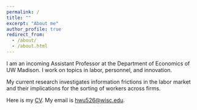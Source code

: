 ```yaml
---
permalink: /
title: ""
excerpt: "About me"
author_profile: true
redirect_from: 
  - /about/
  - /about.html
---
```

<!--![github small](/images/JM_profile.jpg) -->
 <!-- <img src="/images/JM_profile.jpg" alt="drawing" width="200" height="235" style="float: left; padding-right:15px"/>  -->

I am an incoming Assistant Professor at the Department of Economics of UW Madison. I work on topics in labor, personnel, and innovation. 

My current research investigates information frictions in the labor market and their implications for the sorting of workers across firms. 

Here is my <a href="/files/AliceWu_CV.pdf" target="_blank">CV</a>. My email is <hwu526@wisc.edu>. 

<!-- to quantify the impact of employer learning on labor market mobility, wages, and aggregate productivity. --> 
<!-- In my job market paper, I study asymmetric employer learning in the labor market for computer scientists. I build a dynamic framework to consider firms' endogenous investment in learning under monopsonistic competition, exploit differential timing of innovation disclosure to test for asymmetric employer learning, and quantify its impact on job mobility and innovation productivity via structural estimation. --> 



<!-- , and my job market paper on the <a href="https://www.alicewu.io/research/">research</a> page. <br/>
**References** <br/>
Larry Katz <lkatz@harvard.edu>, Claudia Goldin <cgoldin@harvard.edu>, <br/>
Elie Tamer <elietamer@fas.harvard.edu>, David Card <card@berkeley.edu>
--> 

